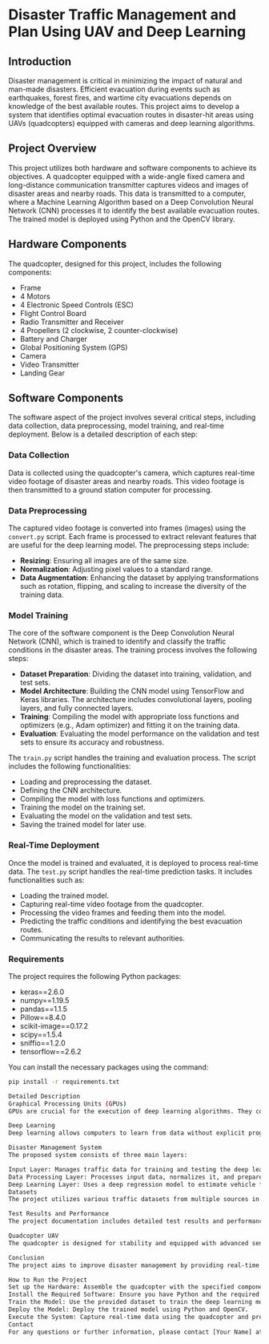 # Disaster Traffic Management and Plan Using UAV and Deep Learning

## Introduction
Disaster management is critical in minimizing the impact of natural and man-made disasters. Efficient evacuation during events such as earthquakes, forest fires, and wartime city evacuations depends on knowledge of the best available routes. This project aims to develop a system that identifies optimal evacuation routes in disaster-hit areas using UAVs (quadcopters) equipped with cameras and deep learning algorithms.

## Project Overview
This project utilizes both hardware and software components to achieve its objectives. A quadcopter equipped with a wide-angle fixed camera and long-distance communication transmitter captures videos and images of disaster areas and nearby roads. This data is transmitted to a computer, where a Machine Learning Algorithm based on a Deep Convolution Neural Network (CNN) processes it to identify the best available evacuation routes. The trained model is deployed using Python and the OpenCV library.

## Hardware Components
The quadcopter, designed for this project, includes the following components:
- Frame
- 4 Motors
- 4 Electronic Speed Controls (ESC)
- Flight Control Board
- Radio Transmitter and Receiver
- 4 Propellers (2 clockwise, 2 counter-clockwise)
- Battery and Charger
- Global Positioning System (GPS)
- Camera
- Video Transmitter
- Landing Gear

## Software Components
The software aspect of the project involves several critical steps, including data collection, data preprocessing, model training, and real-time deployment. Below is a detailed description of each step:

### Data Collection
Data is collected using the quadcopter's camera, which captures real-time video footage of disaster areas and nearby roads. This video footage is then transmitted to a ground station computer for processing.

### Data Preprocessing
The captured video footage is converted into frames (images) using the `convert.py` script. Each frame is processed to extract relevant features that are useful for the deep learning model. The preprocessing steps include:
- **Resizing**: Ensuring all images are of the same size.
- **Normalization**: Adjusting pixel values to a standard range.
- **Data Augmentation**: Enhancing the dataset by applying transformations such as rotation, flipping, and scaling to increase the diversity of the training data.

### Model Training
The core of the software component is the Deep Convolution Neural Network (CNN), which is trained to identify and classify the traffic conditions in the disaster areas. The training process involves the following steps:
- **Dataset Preparation**: Dividing the dataset into training, validation, and test sets.
- **Model Architecture**: Building the CNN model using TensorFlow and Keras libraries. The architecture includes convolutional layers, pooling layers, and fully connected layers.
- **Training**: Compiling the model with appropriate loss functions and optimizers (e.g., Adam optimizer) and fitting it on the training data.
- **Evaluation**: Evaluating the model performance on the validation and test sets to ensure its accuracy and robustness.

The `train.py` script handles the training and evaluation process. The script includes the following functionalities:
- Loading and preprocessing the dataset.
- Defining the CNN architecture.
- Compiling the model with loss functions and optimizers.
- Training the model on the training set.
- Evaluating the model on the validation and test sets.
- Saving the trained model for later use.

### Real-Time Deployment
Once the model is trained and evaluated, it is deployed to process real-time data. The `test.py` script handles the real-time prediction tasks. It includes functionalities such as:
- Loading the trained model.
- Capturing real-time video footage from the quadcopter.
- Processing the video frames and feeding them into the model.
- Predicting the traffic conditions and identifying the best evacuation routes.
- Communicating the results to relevant authorities.

### Requirements
The project requires the following Python packages:
- keras==2.6.0
- numpy==1.19.5
- pandas==1.1.5
- Pillow==8.4.0
- scikit-image==0.17.2
- scipy==1.5.4
- sniffio==1.2.0
- tensorflow==2.6.2

You can install the necessary packages using the command:
```bash
pip install -r requirements.txt

Detailed Description
Graphical Processing Units (GPUs)
GPUs are crucial for the execution of deep learning algorithms. They consist of multiple multiprocessors (MPs), each containing many stream processors (SPs). The GPU architecture and execution flow using the Compute Unified Device Architecture (CUDA) toolkit by Nvidia are discussed in detail in the project documentation.

Deep Learning
Deep learning allows computers to learn from data without explicit programming. This project uses Convolutional Neural Networks (CNNs), a type of deep learning algorithm, for image classification and route identification. The CNN architecture involves multiple layers, including convolutional, pooling, and fully connected layers, as depicted in the project documentation.

Disaster Management System
The proposed system consists of three main layers:

Input Layer: Manages traffic data for training and testing the deep learning model. It handles both offline (historical) and real-time data.
Data Processing Layer: Processes input data, normalizes it, and prepares it for the deep learning algorithm.
Deep Learning Layer: Uses a deep regression model to estimate vehicle flow values. The model includes one input layer, two hidden layers, and one output layer.
Datasets
The project utilizes various traffic datasets from multiple sources in Turkey and other countries. These datasets are essential for training and testing the deep learning model.

Test Results and Performance
The project documentation includes detailed test results and performance metrics for the deep learning model.

Quadcopter UAV
The quadcopter is designed for stability and equipped with advanced sensors and control systems. Its components and usage in this project are detailed in the project documentation.

Conclusion
The project aims to improve disaster management by providing real-time information on the best evacuation routes using UAVs and deep learning. The combination of hardware and software components creates an efficient system for disaster response and management.

How to Run the Project
Set up the Hardware: Assemble the quadcopter with the specified components.
Install the Required Software: Ensure you have Python and the required packages installed.
Train the Model: Use the provided dataset to train the deep learning model.
Deploy the Model: Deploy the trained model using Python and OpenCV.
Execute the System: Capture real-time data using the quadcopter and process it through the deployed model to identify the best evacuation routes.
Contact
For any questions or further information, please contact [Your Name] at [Your Email].

